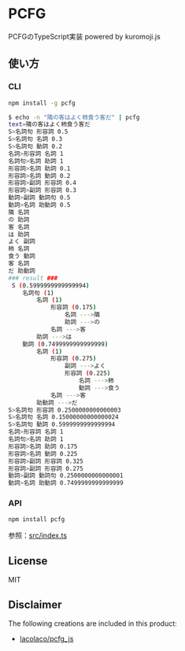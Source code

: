 # PCFG

PCFGのTypeScript実装 powered by kuromoji.js

## 使い方

### CLI

```bash
npm install -g pcfg
```

```bash
$ echo -n "隣の客はよく柿食う客だ" | pcfg
text=隣の客はよく柿食う客だ
S>名詞句 形容詞 0.5
S>名詞句 名詞 0.3
S>名詞句 動詞 0.2
名詞>形容詞 名詞 1
名詞句>名詞 助詞 1
形容詞>名詞 助詞 0.1
形容詞>名詞 動詞 0.2
形容詞>副詞 形容詞 0.4
形容詞>副詞 形容詞 0.3
動詞>副詞 動詞句 0.5
動詞>名詞 助動詞 0.5
隣 名詞
の 助詞
客 名詞
は 助詞
よく 副詞
柿 名詞
食う 動詞
客 名詞
だ 助動詞
### result ###
 S (0.5999999999999994)
    名詞句 (1)
        名詞 (1)
            形容詞 (0.175)
                名詞 --->隣
                助詞 --->の
            名詞 --->客
        助詞 --->は
    動詞 (0.7499999999999999)
        名詞 (1)
            形容詞 (0.275)
                副詞 --->よく
                形容詞 (0.225)
                    名詞 --->柿
                    動詞 --->食う
            名詞 --->客
        助動詞 --->だ
S>名詞句 形容詞 0.2500000000000003
S>名詞句 名詞 0.15000000000000024
S>名詞句 動詞 0.5999999999999994
名詞>形容詞 名詞 1
名詞句>名詞 助詞 1
形容詞>名詞 助詞 0.175
形容詞>名詞 動詞 0.225
形容詞>副詞 形容詞 0.325
形容詞>副詞 形容詞 0.275
動詞>副詞 動詞句 0.2500000000000001
動詞>名詞 助動詞 0.7499999999999999
```

### API

```bash
npm install pcfg
```

参照：[src/index.ts](https://github.com/hata6502/pcfg_js/blob/master/src/ts/index.ts)

## License

MIT

## Disclaimer

The following creations are included in this product:

- [lacolaco/pcfg_js](https://github.com/lacolaco/pcfg_js#license)
